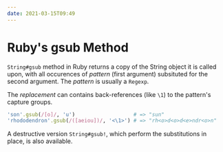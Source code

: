 ```yaml
---
date: 2021-03-15T09:49
---
```


# Ruby's gsub Method

`String#gsub` method in Ruby returns a copy of the String object it is called
upon, with all occurences of _pattern_ (first argument) subsituted for the
second argument. The _pattern_ is usually a `Regexp`.

The _replacement_ can contains back-references (like `\1`) to the pattern's
capture groups.

```ruby
'son'.gsub(/[o]/, 'u')                   # => "sun"
'rhododendron'.gsub(/([aeiou])/, '<\1>') # => "rh<o>d<o>d<e>ndr<o>n"
```

A destructive version `String#gsub!`, which perform the substitutions in place,
is also available.
